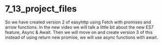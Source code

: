 # 7_13_project_files

So we have created version 2 of easyhttp using Fetch with promises and arrow functions.
In the new video we will talk a little bit about the new ES7 feature, Async & Await.
Then we will move on and create version 3 of this instead of using return new promise,
we will use async functions with await.
